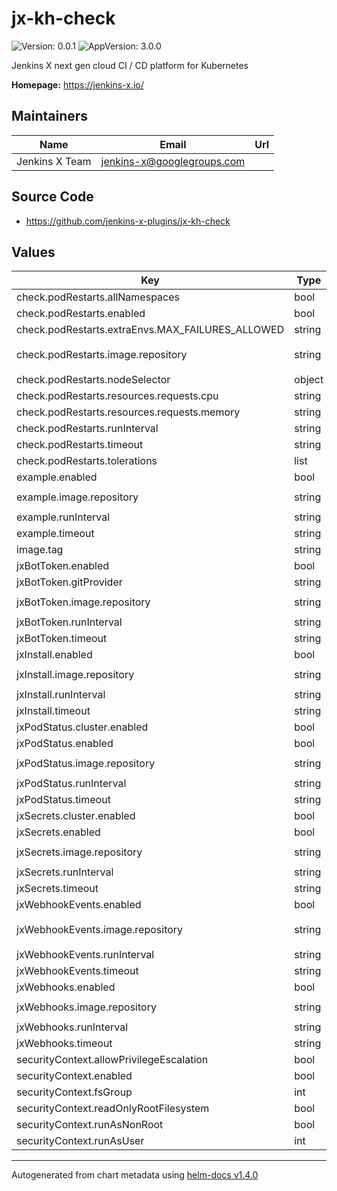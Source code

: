 # jx-kh-check

![Version: 0.0.1](https://img.shields.io/badge/Version-0.0.1-informational?style=flat-square) ![AppVersion: 3.0.0](https://img.shields.io/badge/AppVersion-3.0.0-informational?style=flat-square)

Jenkins X next gen cloud CI / CD platform for Kubernetes

**Homepage:** <https://jenkins-x.io/>

## Maintainers

| Name | Email | Url |
| ---- | ------ | --- |
| Jenkins X Team | jenkins-x@googlegroups.com |  |

## Source Code

* <https://github.com/jenkins-x-plugins/jx-kh-check>

## Values

| Key | Type | Default | Description |
|-----|------|---------|-------------|
| check.podRestarts.allNamespaces | bool | `true` |  |
| check.podRestarts.enabled | bool | `false` |  |
| check.podRestarts.extraEnvs.MAX_FAILURES_ALLOWED | string | `"10"` |  |
| check.podRestarts.image.repository | string | `"ghcr.io/jenkins-x/pod-restarts-check"` |  |
| check.podRestarts.nodeSelector | object | `{}` |  |
| check.podRestarts.resources.requests.cpu | string | `"10m"` |  |
| check.podRestarts.resources.requests.memory | string | `"50Mi"` |  |
| check.podRestarts.runInterval | string | `"5m"` |  |
| check.podRestarts.timeout | string | `"10m"` |  |
| check.podRestarts.tolerations | list | `[]` |  |
| example.enabled | bool | `false` |  |
| example.image.repository | string | `"ghcr.io/jenkins-x/example"` |  |
| example.runInterval | string | `"30s"` |  |
| example.timeout | string | `"2m"` |  |
| image.tag | string | `"0.0.0"` |  |
| jxBotToken.enabled | bool | `false` |  |
| jxBotToken.gitProvider | string | `nil` |  |
| jxBotToken.image.repository | string | `"ghcr.io/jenkins-x/jx-bot-token"` |  |
| jxBotToken.runInterval | string | `"5m"` |  |
| jxBotToken.timeout | string | `"2m"` |  |
| jxInstall.enabled | bool | `false` |  |
| jxInstall.image.repository | string | `"ghcr.io/jenkins-x/jx-install"` |  |
| jxInstall.runInterval | string | `"90s"` |  |
| jxInstall.timeout | string | `"2m"` |  |
| jxPodStatus.cluster.enabled | bool | `false` |  |
| jxPodStatus.enabled | bool | `false` |  |
| jxPodStatus.image.repository | string | `"ghcr.io/jenkins-x/jx-pod-status"` |  |
| jxPodStatus.runInterval | string | `"5m"` |  |
| jxPodStatus.timeout | string | `"15m"` |  |
| jxSecrets.cluster.enabled | bool | `false` |  |
| jxSecrets.enabled | bool | `false` |  |
| jxSecrets.image.repository | string | `"ghcr.io/jenkins-x/jx-secrets"` |  |
| jxSecrets.runInterval | string | `"60s"` |  |
| jxSecrets.timeout | string | `"5m"` |  |
| jxWebhookEvents.enabled | bool | `false` |  |
| jxWebhookEvents.image.repository | string | `"ghcr.io/jenkins-x/jx-webhook-events"` |  |
| jxWebhookEvents.runInterval | string | `"5m"` |  |
| jxWebhookEvents.timeout | string | `"2m"` |  |
| jxWebhooks.enabled | bool | `false` |  |
| jxWebhooks.image.repository | string | `"ghcr.io/jenkins-x/jx-webhooks"` |  |
| jxWebhooks.runInterval | string | `"90s"` |  |
| jxWebhooks.timeout | string | `"2m"` |  |
| securityContext.allowPrivilegeEscalation | bool | `false` |  |
| securityContext.enabled | bool | `true` |  |
| securityContext.fsGroup | int | `999` |  |
| securityContext.readOnlyRootFilesystem | bool | `true` |  |
| securityContext.runAsNonRoot | bool | `true` |  |
| securityContext.runAsUser | int | `999` |  |

----------------------------------------------
Autogenerated from chart metadata using [helm-docs v1.4.0](https://github.com/norwoodj/helm-docs/releases/v1.4.0)
